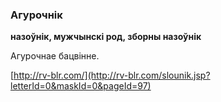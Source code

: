 ### Агурочнік
**назоўнік, мужчынскі род, зборны назоўнік**

Агурочнае бацвінне.

<a rel="author">[http://rv-blr.com/](http://rv-blr.com/slounik.jsp?letterId=0&maskId=0&pageId=97)</a>
